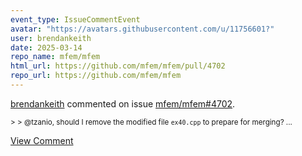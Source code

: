 ```yaml
---
event_type: IssueCommentEvent
avatar: "https://avatars.githubusercontent.com/u/11756601?"
user: brendankeith
date: 2025-03-14
repo_name: mfem/mfem
html_url: https://github.com/mfem/mfem/pull/4702
repo_url: https://github.com/mfem/mfem
---
```


<a href='https://github.com/brendankeith' target='_blank'>brendankeith</a> commented on issue <a href='https://github.com/mfem/mfem/pull/4702' target='_blank'>mfem/mfem#4702</a>.

<small>> > @tzanio, should I remove the modified file `ex40.cpp` to prepare for merging?...</small>

<a href='https://github.com/mfem/mfem/pull/4702' target='_blank'>View Comment</a>